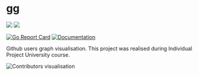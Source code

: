 # gg

![](https://github.com/piotrpersona/gg/workflows/CI/badge.svg?branch=master)
![](https://github.com/piotrpersona/gg/workflows/CI/badge.svg?branch=develop)

[![Go Report Card](https://goreportcard.com/badge/github.com/piotrpersona/gg)](https://goreportcard.com/report/github.com/piotrpersona/gg)
[![Documentation](https://godoc.org/github.com/piotrpersona/gg?status.svg)](http://godoc.org/github.com/piotrpersona/gg)

Github users graph visualisation.
This project was realised during Individual Project University course.

![Contributors visualisation](svg/preview.svg?sanitize=true)
